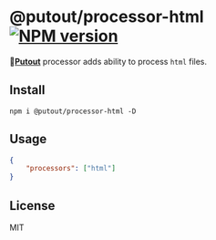 # @putout/processor-html [![NPM version][NPMIMGURL]][NPMURL]

[NPMIMGURL]: https://img.shields.io/npm/v/@putout/processor-html.svg?style=flat&longCache=true
[NPMURL]: https://npmjs.org/package/@putout/processor-html "npm"

🐊[**Putout**](https://github.com/coderaiser/putout) processor adds ability to process `html` files.

## Install

```
npm i @putout/processor-html -D
```

## Usage

```json
{
    "processors": ["html"]
}
```

## License

MIT
